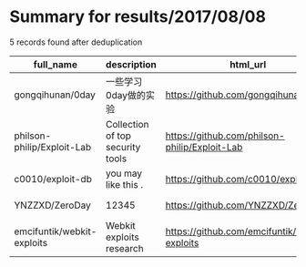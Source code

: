 
# Summary for results/2017/08/08
    
5 records found after deduplication

| full_name | description | html_url | matched_list | matched_count | pushed_at | size | stargazers_count | language | forks_count |
|----------------------------|----------------------------------|-----------------------------------------------|----------------|-----------------|---------------------------|--------|--------------------|------------|---------------|
| gongqihunan/0day | 一些学习0day做的实验 | https://github.com/gongqihunan/0day | ['0day'] | 1 | 2017-08-08 08:37:48+00:00 | 4 | 1 | nan | 0 |
| philson-philip/Exploit-Lab | Collection of top security tools | https://github.com/philson-philip/Exploit-Lab | ['exploit'] | 1 | 2017-08-08 14:13:58+00:00 | 0 | 0 | | 0 |
| c0010/exploit-db | you may like this . | https://github.com/c0010/exploit-db | ['exploit'] | 1 | 2017-08-08 14:27:33+00:00 | 0 | 0 | | 0 |
| YNZZXD/ZeroDay | 12345 | https://github.com/YNZZXD/ZeroDay | ['zeroday'] | 1 | 2017-08-08 14:41:27+00:00 | 0 | 0 | nan | 0 |
| emcifuntik/webkit-exploits | Webkit exploits research | https://github.com/emcifuntik/webkit-exploits | ['exploit'] | 1 | 2017-08-08 20:24:49+00:00 | 7 | 1 | HTML | 0 |
